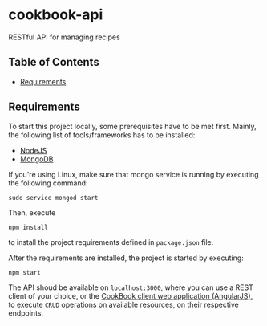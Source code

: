 # cookbook-api
RESTful API for managing recipes

## Table of Contents

- [Requirements](#requirements)

## Requirements

To start this project locally, some prerequisites have to be met first.
Mainly, the following list of tools/frameworks has to be installed:

* [NodeJS](https://nodejs.org/en/)
* [MongoDB](https://www.mongodb.com/download-center?jmp=nav#community)

If you're using Linux, make sure that  mongo service is running by executing the following command:
```
sudo service mongod start
```

Then, execute 
```
npm install
```
to install the project requirements defined in `package.json` file.

After the requirements are installed, the project is started by executing:
```
npm start
```

The API shoud be available on `localhost:3000`, where you can use a REST client of your choice, or the [CookBook client web application (AngularJS)](https://github.com/AzraAjd/cookbook), to execute `CRUD` operations on available resources, on their respective endpoints.